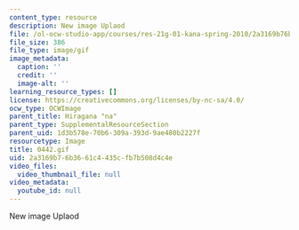 ```yaml
---
content_type: resource
description: New image Uplaod
file: /ol-ocw-studio-app/courses/res-21g-01-kana-spring-2010/2a3169b76b3661c4435cfb7b508d4c4e_0442.gif
file_size: 386
file_type: image/gif
image_metadata:
  caption: ''
  credit: ''
  image-alt: ''
learning_resource_types: []
license: https://creativecommons.org/licenses/by-nc-sa/4.0/
ocw_type: OCWImage
parent_title: Hiragana "na"
parent_type: SupplementalResourceSection
parent_uid: 1d3b578e-70b6-309a-393d-9ae480b2227f
resourcetype: Image
title: 0442.gif
uid: 2a3169b7-6b36-61c4-435c-fb7b508d4c4e
video_files:
  video_thumbnail_file: null
video_metadata:
  youtube_id: null
---
```

New image Uplaod